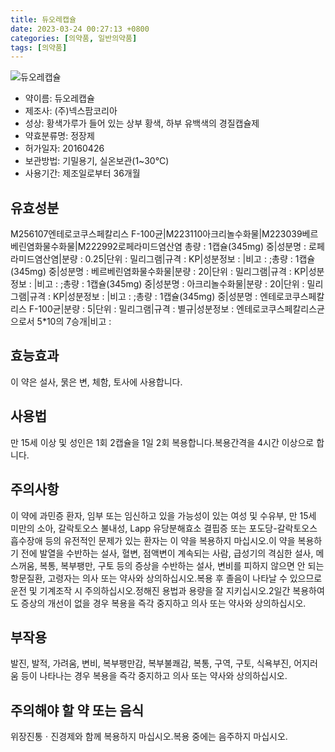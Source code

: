 ```yaml
---
title: 듀오레캡슐
date: 2023-03-24 00:27:13 +0800
categories: [의약품, 일반의약품]
tags: [의약품]
---
```

![듀오레캡슐](https://nedrug.mfds.go.kr/pbp/cmn/itemImageDownload/1MnfO1MVziv)

- 약이름: 듀오레캡슐
- 제조사: (주)넥스팜코리아
- 성상: 황색가루가 들어 있는 상부 황색, 하부 유백색의 경질캡슐제
- 약효분류명: 정장제
- 허가일자: 20160426
- 보관방법: 기밀용기, 실온보관(1~30℃)
- 사용기간: 제조일로부터 36개월
## 유효성분
M256107엔테로코쿠스페칼리스 F-100균|M223110아크리놀수화물|M223039베르베린염화물수화물|M222992로페라미드염산염
총량 : 1캡슐(345mg) 중|성분명 : 로페라미드염산염|분량 : 0.25|단위 : 밀리그램|규격 : KP|성분정보 : |비고 : ;총량 : 1캡슐(345mg) 중|성분명 : 베르베린염화물수화물|분량 : 20|단위 : 밀리그램|규격 : KP|성분정보 : |비고 : ;총량 : 1캡슐(345mg) 중|성분명 : 아크리놀수화물|분량 : 20|단위 : 밀리그램|규격 : KP|성분정보 : |비고 : ;총량 : 1캡슐(345mg) 중|성분명 : 엔테로코쿠스페칼리스 F-100균|분량 : 5|단위 : 밀리그램|규격 : 별규|성분정보 : 엔테로코쿠스페칼리스균으로서 5*10의 7승개|비고 :
## 효능효과
이 약은 설사, 묽은 변, 체함, 토사에 사용합니다.
## 사용법
만 15세 이상 및 성인은 1회 2캡슐을 1일 2회 복용합니다.복용간격을 4시간 이상으로 합니다.
## 주의사항
이 약에 과민증 환자, 임부 또는 임신하고 있을 가능성이 있는 여성 및 수유부, 만 15세 미만의 소아, 갈락토오스 불내성, Lapp 유당분해효소 결핍증 또는 포도당-갈락토오스 흡수장애 등의 유전적인 문제가 있는 환자는 이 약을 복용하지 마십시오.이 약을 복용하기 전에 발열을 수반하는 설사, 혈변, 점액변이 계속되는 사람, 급성기의 격심한 설사, 메스꺼움, 복통, 복부팽만, 구토 등의 증상을 수반하는 설사, 변비를 피하지 않으면 안 되는 항문질환, 고령자는 의사 또는 약사와 상의하십시오.복용 후 졸음이 나타날 수 있으므로 운전 및 기계조작 시 주의하십시오.정해진 용법과 용량을 잘 지키십시오.2일간 복용하여도 증상의 개선이 없을 경우 복용을 즉각 중지하고 의사 또는 약사와 상의하십시오.
## 부작용
발진, 발적, 가려움, 변비, 복부팽만감, 복부불쾌감, 복통, 구역, 구토, 식욕부진, 어지러움 등이 나타나는 경우 복용을 즉각 중지하고 의사 또는 약사와 상의하십시오.
## 주의해야 할 약 또는 음식
위장진통ㆍ진경제와 함께 복용하지 마십시오.복용 중에는 음주하지 마십시오.

